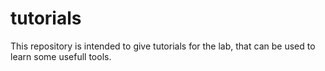 # tutorials
This repository is intended to give tutorials for the lab, that can be used to learn some usefull tools.
